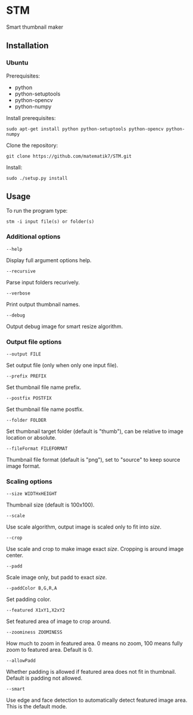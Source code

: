 # STM
Smart thumbnail maker

## Installation

### Ubuntu

Prerequisites:
- python
- python-setuptools
- python-opencv
- python-numpy

Install prerequisites:
```
sudo apt-get install python python-setuptools python-opencv python-numpy
```

Clone the repository:
```
git clone https://github.com/matematik7/STM.git
```

Install:
```
sudo ./setup.py install
```

## Usage

To run the program type:
```
stm -i input file(s) or folder(s)
```

### Additional options

```
--help
```
Display full argument options help.

```
--recursive
```
Parse input folders recurively.

```
--verbose
```
Print output thumbnail names.

```
--debug
```
Output debug image for smart resize algorithm.

### Output file options
```
--output FILE
```
Set output file (only when only one input file).

```
--prefix PREFIX
```
Set thumbnail file name prefix.

```
--postfix POSTFIX
```
Set thumbnail file name postfix.

```
--folder FOLDER
```
Set thumbnail target folder (default is "thumb"), can be relative to image location or absolute.

```
--fileFormat FILEFORMAT
```
Thumbnail file format (default is "png"), set to "source" to keep source image format.

### Scaling options

```
--size WIDTHxHEIGHT
```
Thumbnail size (default is 100x100).

```
--scale
```
Use scale algorithm, output image is scaled only to fit into *size*.

```
--crop
```
Use scale and crop to make image exact *size*. Cropping is around image center.

```
--padd
```
Scale image only, but padd to exact *size*.

```
--paddColor B,G,R,A
```
Set padding color.

```
--featured X1xY1,X2xY2
```
Set featured area of image to crop around.

```
--zoominess ZOOMINESS
```
How much to zoom in featured area. 0 means no zoom, 100 means fully zoom to featured area.
Default is 0.

```
--allowPadd
```
Whether padding is allowed if featured area does not fit in thumbnail. Default is padding not allowed.

```
--smart
```
Use edge and face detection to automatically detect featured image area. This is the default mode.

